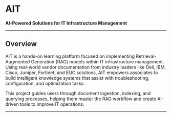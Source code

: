 # AIT

**AI-Powered Solutions for IT Infrastructure Management**

---

## Overview

AIT is a hands-on learning platform focused on implementing Retrieval-Augmented Generation (RAG) models within IT infrastructure management. Using real-world vendor documentation from industry leaders like Dell, IBM, Cisco, Juniper, Fortinet, and EUC solutions, AIT empowers associates to build intelligent knowledge systems that assist with troubleshooting, configuration, and optimization tasks.

This project guides users through document ingestion, indexing, and querying processes, helping them master the RAG workflow and create AI-driven tools to improve IT operations.

---
